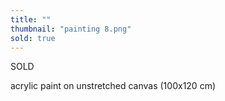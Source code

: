 ```yaml
---
title: ""
thumbnail: "painting 8.png"
sold: true
---
```

SOLD

acrylic paint on unstretched canvas (100x120 cm)

